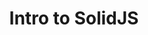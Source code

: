 ---
cloudinary_convert: false
published: draft
slug: intro-to-solid-js
start: December 20, 2022 11:15 AM
title: Intro to SolidJS
updated: October 26, 2022 11:15 AM
---